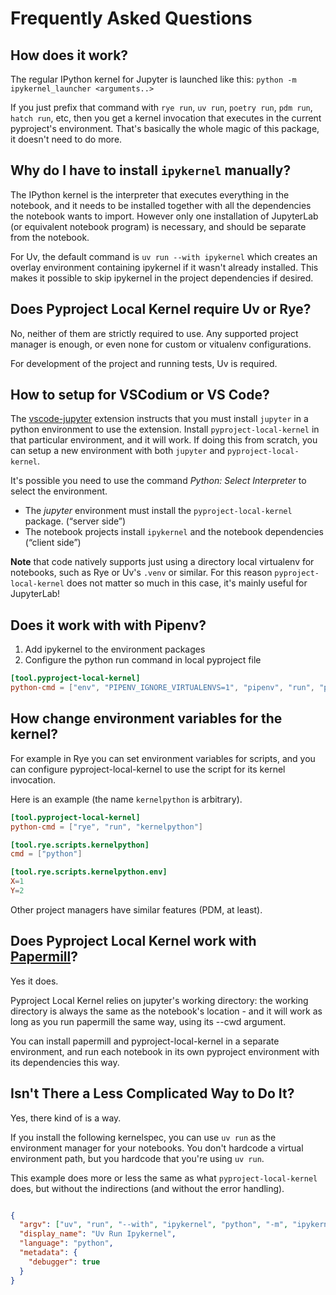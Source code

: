 # Frequently Asked Questions

## How does it work?

The regular IPython kernel for Jupyter is launched like this:
`python -m ipykernel_launcher <arguments..>`

If you just prefix that command with `rye run`, `uv run`, `poetry run`,
`pdm run`, `hatch run`, etc, then you get a kernel invocation that executes in
the current pyproject's environment. That's basically the whole magic of this
package, it doesn't need to do more.

## Why do I have to install `ipykernel` manually?

The IPython kernel is the interpreter that executes everything in the notebook,
and it needs to be installed together with all the dependencies the notebook
wants to import. However only one installation of JupyterLab (or equivalent
notebook program) is necessary, and should be separate from the notebook.

For Uv, the default command is `uv run --with ipykernel` which creates an
overlay environment containing ipykernel if it wasn't already installed. This
makes it possible to skip ipykernel in the project dependencies if desired.

## Does Pyproject Local Kernel require Uv or Rye?

No, neither of them are strictly required to use. Any supported project manager
is enough, or even none for custom or vitualenv configurations.

For development of the project and running tests, Uv is required.

## How to setup for VSCodium or VS Code?

The [vscode-jupyter][] extension instructs that you must install `jupyter`
in a python environment to use the extension. Install `pyproject-local-kernel` in that
particular environment, and it will work. If doing this from scratch, you can
setup a new environment with both `jupyter` and `pyproject-local-kernel`.

It's possible you need to use the command *Python: Select Interpreter* to
select the environment.

[vscode-jupyter]: https://github.com/microsoft/vscode-jupyter

- The *jupyter* environment must install the `pyproject-local-kernel` package.
  (“server side”)
- The notebook projects install `ipykernel` and the notebook dependencies
  (“client side”)

**Note** that code natively supports just using a directory local virtualenv
for notebooks, such as Rye or Uv's `.venv` or similar. For this reason
`pyproject-local-kernel` does not matter so much in this case, it's
mainly useful for JupyterLab!

## Does it work with with Pipenv?

1. Add ipykernel to the environment packages
2. Configure the python run command in local pyproject file

```toml
[tool.pyproject-local-kernel]
python-cmd = ["env", "PIPENV_IGNORE_VIRTUALENVS=1", "pipenv", "run", "python"]
```


## How change environment variables for the kernel?

For example in Rye you can set environment variables for scripts, and you can
configure pyproject-local-kernel to use the script for its kernel invocation.

Here is an example (the name `kernelpython` is arbitrary).


```toml
[tool.pyproject-local-kernel]
python-cmd = ["rye", "run", "kernelpython"]

[tool.rye.scripts.kernelpython]
cmd = ["python"]

[tool.rye.scripts.kernelpython.env]
X=1
Y=2
```

Other project managers have similar features (PDM, at least).

## Does Pyproject Local Kernel work with [Papermill][1]?

Yes it does.

Pyproject Local Kernel relies on jupyter's working directory: the working
directory is always the same as the notebook's location - and it will work as
long as you run papermill the same way, using its --cwd argument.

You can install papermill and pyproject-local-kernel in a separate environment,
and run each notebook in its own pyproject environment with its dependencies
this way.

[1]: https://papermill.readthedocs.io/en/latest/


## Isn't There a Less Complicated Way to Do It?

Yes, there kind of is a way.

If you install the following kernelspec, you can use `uv run` as
the environment manager for your notebooks. You don't hardcode a virtual environment path,
but you hardcode that you're using `uv run`.

This example does more or less the same as what `pyproject-local-kernel` does, but without
the indirections (and without the error handling).

```json

{
  "argv": ["uv", "run", "--with", "ipykernel", "python", "-m", "ipykernel_launcher", "-f", "{connection_file}"],
  "display_name": "Uv Run Ipykernel",
  "language": "python",
  "metadata": {
    "debugger": true
  }
}
```
